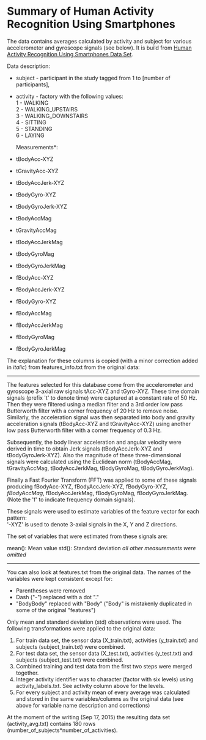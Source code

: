 Summary of Human Activity Recognition Using Smartphones
=================================================

The data contains averages calculated by activity and subject for various accelerometer and gyroscope signals (see below). It is build from [Human Activity Recognition Using Smartphones Data Set](http://archive.ics.uci.edu/ml/datasets/Human+Activity+Recognition+Using+Smartphones). 

Data description:

- subject - participant in the study tagged from 1 to [number of participants],

- activity - factory with the following values:  
  1 - WALKING  
  2 - WALKING_UPSTAIRS  
  3 - WALKING_DOWNSTAIRS  
  4 - SITTING  
  5 - STANDING  
  6 - LAYING  

  Measurements*:
- tBodyAcc-XYZ
- tGravityAcc-XYZ
- tBodyAccJerk-XYZ
- tBodyGyro-XYZ
- tBodyGyroJerk-XYZ
- tBodyAccMag
- tGravityAccMag
- tBodyAccJerkMag
- tBodyGyroMag
- tBodyGyroJerkMag
- fBodyAcc-XYZ
- fBodyAccJerk-XYZ
- fBodyGyro-XYZ
- fBodyAccMag
- fBodyAccJerkMag
- fBodyGyroMag
- fBodyGyroJerkMag
 
The explanation for these columns is copied (with a minor correction added in *italic*) from features_info.txt from the original data:

----------
The features selected for this database come from the accelerometer and gyroscope 3-axial raw signals tAcc-XYZ and tGyro-XYZ. These time domain signals (prefix 't' to denote time) were captured at a constant rate of 50 Hz. Then they were filtered using a median filter and a 3rd order low pass Butterworth filter with a corner frequency of 20 Hz to remove noise. Similarly, the acceleration signal was then separated into body and gravity acceleration signals (tBodyAcc-XYZ and tGravityAcc-XYZ) using another low pass Butterworth filter with a corner frequency of 0.3 Hz. 

Subsequently, the body linear acceleration and angular velocity were derived in time to obtain Jerk signals (tBodyAccJerk-XYZ and tBodyGyroJerk-XYZ). Also the magnitude of these three-dimensional signals were calculated using the Euclidean norm (tBodyAccMag, tGravityAccMag, tBodyAccJerkMag, tBodyGyroMag, tBodyGyroJerkMag). 

Finally a Fast Fourier Transform (FFT) was applied to some of these signals producing fBodyAcc-XYZ, fBodyAccJerk-XYZ, fBodyGyro-XYZ, *fBodyAccMag*, fBodyAccJerkMag, fBodyGyroMag, fBodyGyroJerkMag. (Note the 'f' to indicate frequency domain signals). 

These signals were used to estimate variables of the feature vector for each pattern:  
'-XYZ' is used to denote 3-axial signals in the X, Y and Z directions.

The set of variables that were estimated from these signals are: 

mean(): Mean value
std(): Standard deviation
*all other measurements were omitted*

----------

You can also look at features.txt from the original data. The names of the variables were kept consistent except for:

- Parentheses were removed
- Dash ("-") replaced with a dot "."
- "BodyBody" replaced with "Body" ("Body" is mistakenly duplicated in some of the original "features")

Only mean and standard deviation (std) observations were used. The following transformations were applied to the original data:

1. For train data set, the sensor data (X_train.txt), activities (y_train.txt) and subjects (subject_train.txt) were combined.
2. For test data set, the sensor data (X_test.txt), activities (y_test.txt) and subjects (subject_test.txt) were combined.
3. Combined training and test data from the first two steps were merged together.
4. Integer activity identifier was to character (factor with six levels) using activity_labels.txt. See activity column above for the levels.
5. For every subject and activity mean of every average was calculated and stored in the same variables/columns as the original data (see above for variable name description and corrections)

At the moment of the writing (Sep 17, 2015) the resulting data set (activity_avg.txt) contains 180 rows (number_of_subjects*number_of_activities).
